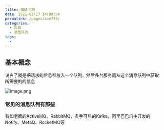 ```yaml
---
title: 面试问题
date: 2021-03-27 14:09:54
permalink: /pages/4ee7f5/
categories:
  - 后端
  - 消息队列
tags:
  - 
---
```

## 基本概念

说白了就是把请求的信息都放入一个队列，然后多台服务器从这个消息队列中获取所需要的的信息

![image.png](https://img.xiaoyou66.com/2021/03/27/db0991461494e.png)

### 常见的消息队列有那些

有如老牌的ActiveMQ、RabbitMQ，炙手可热的Kafka，阿里巴巴自主开发的Notify、MetaQ、RocketMQ等





